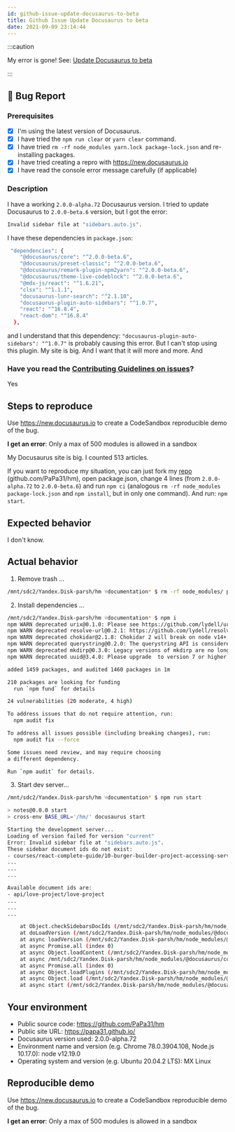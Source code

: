 ```yaml
---
id: github-issue-update-docusaurus-to-beta
title: Github Issue Update Docusaurus to beta
date: 2021-09-09 23:14:44
---
```


:::caution

My error is gone! See: [Update Docusaurus to beta](../site-generators/docusaurus/update-docusaurus-to-beta)

:::

<!--

  ! PLEASE HELP US HELP YOU !

  Make it obvious to understand and reproduce this bug.
  Ideally, we should be able to understand it without running any code.

  Bugs are fixed faster if you include:
  - a repro repository to inspect the code
  - an url to see the problem live (if possible)

  Pro tip: create a reproducible demo of the bug with https://new.docusaurus.io

-->

## 🐛 Bug Report

### Prerequisites

<!--
IMPORTANT: Please check the following items before creating a issue.
Mark the checkbox by putting an X between the bracket.
This way we know you've done these steps first.
-->

- [x] I'm using the latest version of Docusaurus.
- [x] I have tried the `npm run clear` or `yarn clear` command.
- [x] I have tried `rm -rf node_modules yarn.lock package-lock.json` and re-installing packages.
- [x] I have tried creating a repro with https://new.docusaurus.io
- [x] I have read the console error message carefully (if applicable)

### Description

I have a working `2.0.0-alpha.72` Docusaurus version. I tried to update Docusaurus to `2.0.0-beta.6` version, but I got the error:

```bash
Invalid sidebar file at "sidebars.auto.js".
```

I have these dependencies in `package.json`:

```bash
 "dependencies": {
    "@docusaurus/core": "^2.0.0-beta.6",
    "@docusaurus/preset-classic": "^2.0.0-beta.6",
    "@docusaurus/remark-plugin-npm2yarn": "^2.0.0-beta.6",
    "@docusaurus/theme-live-codeblock": "^2.0.0-beta.6",
    "@mdx-js/react": "^1.6.21",
    "clsx": "^1.1.1",
    "docusaurus-lunr-search": "^2.1.10",
    "docusaurus-plugin-auto-sidebars": "^1.0.7",
    "react": "^16.8.4",
    "react-dom": "^16.8.4"
  },
```

and I understand that this dependency: `"docusaurus-plugin-auto-sidebars": "^1.0.7"` is probably causing this error. But I can't stop using this plugin. My site is big. And I want that it will more and more. And

### Have you read the [Contributing Guidelines on issues](https://github.com/facebook/docusaurus/blob/main/CONTRIBUTING.md#reporting-new-issues)?

Yes

## Steps to reproduce

Use https://new.docusaurus.io to create a CodeSandbox reproducible demo of the bug.

**I get an error**: Only a max of 500 modules is allowed in a sandbox

My Docusaurus site is big. I counted 513 articles.

If you want to reproduce my situation, you can just fork my [repo](https://github.com/PaPa31/hm) (github.com/PaPa31/hm), open package.json, change 4 lines (from `2.0.0-alpha.72` to `2.0.0-beta.6`) and run `npm ci` (analogous `rm -rf node_modules package-lock.json` and `npm install`, but in only one command). And run: `npm start`.

## Expected behavior

<!--
  How did you expect your project to behave?
  It’s fine if you’re not sure your understanding is correct.
  Write down what you thought would happen.
-->

I don't know.

## Actual behavior

<!--
  Did something go wrong?
  Is something broken, or not behaving as you expected?
  Describe this section in detail, and attach screenshots if possible.
  Don't only say "it doesn't work"!
  Please submit exhaustive and complete log messages (we also need the error strack-traces, not just the message).
  Please read error messages carefully: it often tells you exactly what you are doing wrong
-->

1. Remove trash ...

```bash
/mnt/sdc2/Yandex.Disk-parsh/hm ⑂documentation* $ rm -rf node_modules/ package-lock.json
```

2. Install dependencies ...

```bash
/mnt/sdc2/Yandex.Disk-parsh/hm ⑂documentation* $ npm i
npm WARN deprecated urix@0.1.0: Please see https://github.com/lydell/urix#deprecated
npm WARN deprecated resolve-url@0.2.1: https://github.com/lydell/resolve-url#deprecated
npm WARN deprecated chokidar@2.1.8: Chokidar 2 will break on node v14+. Upgrade to chokidar 3 with 15x less dependencies.
npm WARN deprecated querystring@0.2.0: The querystring API is considered Legacy. new code should use the URLSearchParams API instead.
npm WARN deprecated mkdirp@0.3.0: Legacy versions of mkdirp are no longer supported. Please update to mkdirp 1.x. (Note that the API surface has changed to use Promises in 1.x.)
npm WARN deprecated uuid@3.4.0: Please upgrade  to version 7 or higher.  Older versions may use Math.random() in certain circumstances, which is known to be problematic.  See https://v8.dev/blog/math-random for details.

added 1459 packages, and audited 1460 packages in 1m

210 packages are looking for funding
  run `npm fund` for details

24 vulnerabilities (20 moderate, 4 high)

To address issues that do not require attention, run:
  npm audit fix

To address all issues possible (including breaking changes), run:
  npm audit fix --force

Some issues need review, and may require choosing
a different dependency.

Run `npm audit` for details.
```

3. Start dev server...

```bash
/mnt/sdc2/Yandex.Disk-parsh/hm ⑂documentation* $ npm run start

> notes@0.0.0 start
> cross-env BASE_URL='/hm/' docusaurus start

Starting the development server...
Loading of version failed for version "current"
Error: Invalid sidebar file at "sidebars.auto.js".
These sidebar document ids do not exist:
- courses/react-complete-guide/10-burger-builder-project-accessing-server/10-0-lesson
...
...
...

Available document ids are:
- api/love-project/love-project
...
...
...

    at Object.checkSidebarsDocIds (/mnt/sdc2/Yandex.Disk-parsh/hm/node_modules/@docusaurus/plugin-content-docs/lib/sidebars.js:339:19)
    at doLoadVersion (/mnt/sdc2/Yandex.Disk-parsh/hm/node_modules/@docusaurus/plugin-content-docs/lib/index.js:117:31)
    at async loadVersion (/mnt/sdc2/Yandex.Disk-parsh/hm/node_modules/@docusaurus/plugin-content-docs/lib/index.js:166:28)
    at async Promise.all (index 0)
    at async Object.loadContent (/mnt/sdc2/Yandex.Disk-parsh/hm/node_modules/@docusaurus/plugin-content-docs/lib/index.js:174:33)
    at async /mnt/sdc2/Yandex.Disk-parsh/hm/node_modules/@docusaurus/core/lib/server/plugins/index.js:58:46
    at async Promise.all (index 0)
    at async Object.loadPlugins (/mnt/sdc2/Yandex.Disk-parsh/hm/node_modules/@docusaurus/core/lib/server/plugins/index.js:57:27)
    at async Object.load (/mnt/sdc2/Yandex.Disk-parsh/hm/node_modules/@docusaurus/core/lib/server/index.js:186:82)
    at async start (/mnt/sdc2/Yandex.Disk-parsh/hm/node_modules/@docusaurus/core/lib/commands/start.js:44:19)

```

## Your environment

<!-- Include as many relevant details about the environment you experienced the bug in -->

- Public source code: https://github.com/PaPa31/hm
- Public site URL: https://papa31.github.io/
- Docusaurus version used: 2.0.0-alpha.72
- Environment name and version (e.g. Chrome 78.0.3904.108, Node.js 10.17.0): node v12.19.0
- Operating system and version (e.g. Ubuntu 20.04.2 LTS): MX Linux

## Reproducible demo

Use https://new.docusaurus.io to create a CodeSandbox reproducible demo of the bug.

**I get an error**: Only a max of 500 modules is allowed in a sandbox

<!--
  What happens if you skip this step?

  Someone will read your bug report, and maybe will be able to help you,
  but it’s unlikely that it will get much attention from the team. Eventually,
  the issue will likely get closed in favor of issues that have reproducible demos.

  Please remember that:

    * Issues without reproducible demos have a very low priority.
    * The person fixing the bug would have to do that anyway. Please be respectful of their time.
    * You might figure out the issues yourself as you work on extracting it.

  Thanks for helping us help you!
-->
